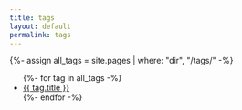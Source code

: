 ```yaml
---
title: tags
layout: default
permalink: tags
---
```


{%- assign all_tags = site.pages | where: "dir", "/tags/" -%}
<ul>
{%- for tag in all_tags -%}
<li><a href="{{ tag.url | relative_url }}">{{ tag.title }}</a></li>
{%- endfor -%}
